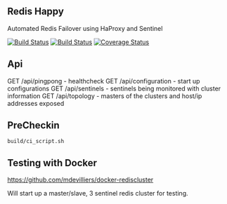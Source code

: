 Redis Happy
-----------

Automated Redis Failover using HaProxy and Sentinel

[![Build Status](https://travis-ci.org/mdevilliers/redishappy.svg?branch=master)](https://travis-ci.org/mdevilliers/redishappy)
[![Build Status](https://drone.io/github.com/mdevilliers/redishappy/status.png)](https://drone.io/github.com/mdevilliers/redishappy/latest)
[![Coverage Status](https://coveralls.io/repos/mdevilliers/redishappy/badge.png)](https://coveralls.io/r/mdevilliers/redishappy)

Api
---
GET /api/pingpong - healthcheck
GET /api/configuration - start up configurations
GET /api/sentinels - sentinels being monitored with cluster information
GET /api/topology - masters of the clusters and host/ip addresses exposed

PreCheckin
----------

```
build/ci_script.sh

```

Testing with Docker
-------------------

https://github.com/mdevilliers/docker-rediscluster

Will start up a master/slave, 3 sentinel redis cluster for testing.
